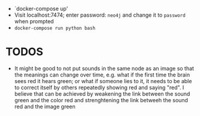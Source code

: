 * `docker-compose up'
* Visit localhost:7474; enter password: `neo4j` and change it to `password` when prompted
* `docker-compose run python bash`


# TODOS
* It might be good to not put sounds in the same node as an image so that the meanings can change over time, e.g. what if the first time the brain sees red it hears green; or what if someone lies to it, it needs to be able to correct itself by others repeatedly showing red and saying "red". I believe that can be achieved by weakening the link between the sound green and the color red and strenghtening the link betweeh the sound red and the image green 
